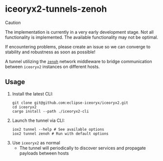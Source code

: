 # iceoryx2-tunnels-zenoh

> [!CAUTION]
> The implementation is currently in a very early development stage.
> Not all functionality is implemented. The available functionality may not be
> optimal.
>
> If encountering problems, please create an issue so we can converge to
> stability and robustness as soon as possible!

A tunnel utilizing the [`zenoh`](https://github.com/eclipse-zenoh/zenoh)
network middleware to bridge communication between `iceoryx2` instances on
different hosts.

## Usage

1. Install the latest CLI:
    ```console
    git clone git@github.com:eclipse-iceoryx/iceoryx2.git
    cd iceoryx2
    cargo install --path ./iceoryx2-cli
    ```
1. Launch the tunnel via CLI:
    ```console
    iox2 tunnel --help # See available options
    iox2 tunnel zenoh # Run with default options
    ```
1. Use `iceoryx2` as normal
    * The tunnel will periodically to discover services and propagate
      payloads between hosts
